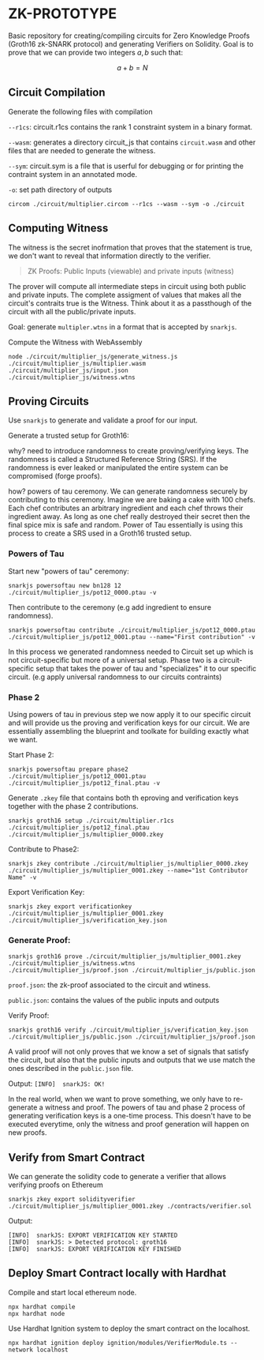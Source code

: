 # ZK-PROTOTYPE

Basic repository for creating/compiling circuits for Zero Knowledge Proofs (Groth16 zk-SNARK protocol) and generating Verifiers on Solidity. Goal is to prove that we can provide two integers $a,b$ such that:

$$
a + b = N
$$


Circuit Compilation
---
Generate the following files with compilation

`--r1cs`: circuit.r1cs contains the rank 1 constraint system in a binary format.

`--wasm`: generates a directory circuit_js that contains `circuit.wasm` and other files that are needed to generate the witness.

`--sym`: circuit.sym is a file that is userful for debugging or for printing the contraint system in an annotated mode. 

`-o`: set path directory of outputs

```
circom ./circuit/multiplier.circom --r1cs --wasm --sym -o ./circuit
```


Computing Witness
---
The witness is the secret inofrmation that proves that the statement is true, we don't want to reveal that information directly to the verifier. 

>ZK Proofs: Public Inputs (viewable) and private inputs (witness)

The prover will compute all intermediate steps in circuit using both public and private inputs. The complete assigment of values that makes all the circuit's contraits true is the Witness. Think about it as a passthough of the circuit with all the public/private inputs.

Goal: generate `multipler.wtns` in a format that is accepted by `snarkjs`.

Compute the Witness with WebAssembly

```
node ./circuit/multiplier_js/generate_witness.js ./circuit/multiplier_js/multiplier.wasm ./circuit/multiplier_js/input.json ./circuit/multiplier_js/witness.wtns
```

Proving Circuits
---
Use `snarkjs` to generate and validate a proof for our input. 

Generate a trusted setup for Groth16:

why? need to introduce randomness to create proving/verifying keys. The randomness is called a Structured Reference String (SRS). If the randomness is ever leaked or manipulated the entire system can be compromised (forge proofs). 

how? powers of tau ceremony. We can generate randomness securely by contributing to this ceremony. Imagine we are baking a cake with 100 chefs. Each chef contributes an arbitrary ingredient and each chef throws their ingredient away. As long as one chef really destroyed their secret then the final spice mix is safe and random. Power of Tau essentially is using this process to create a SRS used in a Groth16 trusted setup.

### Powers of Tau

Start new "powers of tau" ceremony:
```
snarkjs powersoftau new bn128 12 ./circuit/multiplier_js/pot12_0000.ptau -v 
```

Then contribute to the ceremony (e.g add ingredient to ensure randomness).

```
snarkjs powersoftau contribute ./circuit/multiplier_js/pot12_0000.ptau ./circuit/multiplier_js/pot12_0001.ptau --name="First contribution" -v
```

In this process we generated randomness needed to Circuit set up which is not circuit-specific but more of a universal setup. Phase two is a circuit-specific setup that takes the power of tau and "specializes" it to our specific circuit. (e.g apply universal randomness to our circuits contraints)

### Phase 2

Using powers of tau in previous step we now apply it to our specific circuit and will provide us the proving and verification keys for our circuit. We are essentially assembling the blueprint and toolkate for building exactly what we want. 


Start Phase 2:
```
snarkjs powersoftau prepare phase2 ./circuit/multiplier_js/pot12_0001.ptau ./circuit/multiplier_js/pot12_final.ptau -v
```

Generate `.zkey` file that contains both th eproving and verification keys together with the phase 2 contributions. 

```
snarkjs groth16 setup ./circuit/multiplier.r1cs ./circuit/multiplier_js/pot12_final.ptau ./circuit/multiplier_js/multiplier_0000.zkey
```

Contribute to Phase2:
```
snarkjs zkey contribute ./circuit/multiplier_js/multiplier_0000.zkey ./circuit/multiplier_js/multiplier_0001.zkey --name="1st Contributor Name" -v
```

Export Verification Key:
```
snarkjs zkey export verificationkey ./circuit/multiplier_js/multiplier_0001.zkey ./circuit/multiplier_js/verification_key.json
```

### Generate Proof:
```
snarkjs groth16 prove ./circuit/multiplier_js/multiplier_0001.zkey ./circuit/multiplier_js/witness.wtns ./circuit/multiplier_js/proof.json ./circuit/multiplier_js/public.json
```

`proof.json`: the zk-proof associated to the circuit and wtiness.

`public.json`: contains the values of the public inputs and outputs

Verify Proof:
```
snarkjs groth16 verify ./circuit/multiplier_js/verification_key.json ./circuit/multiplier_js/public.json ./circuit/multiplier_js/proof.json
```
A valid proof will not only proves that we know a set of signals that satisfy the circuit, but also that the public inputs and outputs that we use match the ones described in the `public.json` file. 

Output:
`[INFO]  snarkJS: OK!`

In the real world, when we want to prove something, we only have to re-generate a witness and proof. The powers of tau and phase 2 process of generating verification keys is a one-time process. This doesn't have to be executed everytime, only the witness and proof generation will happen on new proofs. 

Verify from Smart Contract
---
We can generate the solidity code to generate a verifier that allows verifying proofs on Ethereum

```
snarkjs zkey export solidityverifier ./circuit/multiplier_js/multiplier_0001.zkey ./contracts/verifier.sol
```

Output:
```
[INFO]  snarkJS: EXPORT VERIFICATION KEY STARTED
[INFO]  snarkJS: > Detected protocol: groth16
[INFO]  snarkJS: EXPORT VERIFICATION KEY FINISHED
```

Deploy Smart Contract locally with Hardhat
---


Compile and start local ethereum node.
```
npx hardhat compile
npx hardhat node 
```

Use Hardhat Ignition system to deploy the smart contract on the localhost.
```
npx hardhat ignition deploy ignition/modules/VerifierModule.ts --network localhost
```